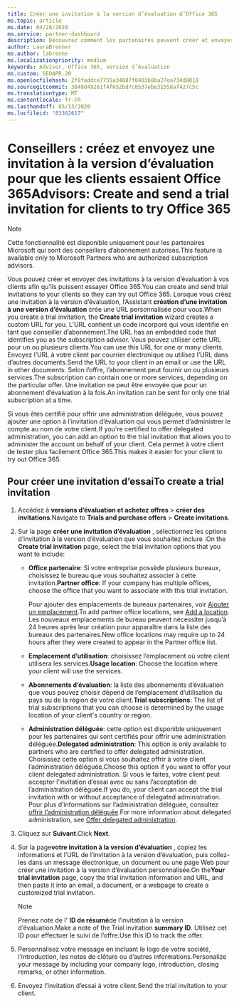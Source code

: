 ```yaml
---
title: Créer une invitation à la version d’évaluation d’Office 365
ms.topic: article
ms.date: 04/28/2020
ms.service: partner-dashboard
description: Découvrez comment les partenaires peuvent créer et envoyer des invitations à la version d’évaluation pour que leurs clients essaient Office 365. Les partenaires sont un conseiller d’abonnement agréé.
author: LauraBrenner
ms.author: labrenne
ms.localizationpriority: medium
keywords: Advisor, Office 365, version d’évaluation
ms.custom: SEOAPR.20
ms.openlocfilehash: 2f8faddce7755a34687f0403b8ba27ea734d8018
ms.sourcegitcommit: 3849d49261f4f652bd7c0537ebe31558af427c5c
ms.translationtype: MT
ms.contentlocale: fr-FR
ms.lasthandoff: 05/13/2020
ms.locfileid: "83362617"
---
```

# <a name="advisors-create-and-send-a-trial-invitation-for-clients-to-try-office-365"></a><span data-ttu-id="a7395-105">Conseillers : créez et envoyez une invitation à la version d’évaluation pour que les clients essaient Office 365</span><span class="sxs-lookup"><span data-stu-id="a7395-105">Advisors: Create and send a trial invitation for clients to try Office 365</span></span>

> [!NOTE]
> <span data-ttu-id="a7395-106">Cette fonctionnalité est disponible uniquement pour les partenaires Microsoft qui sont des conseillers d’abonnement autorisés.</span><span class="sxs-lookup"><span data-stu-id="a7395-106">This feature is available only to Microsoft Partners who are authorized subscription advisors.</span></span>

<span data-ttu-id="a7395-107">Vous pouvez créer et envoyer des invitations à la version d’évaluation à vos clients afin qu’ils puissent essayer Office 365.</span><span class="sxs-lookup"><span data-stu-id="a7395-107">You can create and send trial invitations to your clients so they can try out Office 365.</span></span> <span data-ttu-id="a7395-108">Lorsque vous créez une invitation à la version d’évaluation, l’Assistant **création d’une invitation à une version d’évaluation** crée une URL personnalisée pour vous.</span><span class="sxs-lookup"><span data-stu-id="a7395-108">When you create a trial invitation, the **Create trial invitation** wizard creates a custom URL for you.</span></span> <span data-ttu-id="a7395-109">L’URL contient un code incorporé qui vous identifie en tant que conseiller d’abonnement.</span><span class="sxs-lookup"><span data-stu-id="a7395-109">The URL has an embedded code that identifies you as the subscription advisor.</span></span> <span data-ttu-id="a7395-110">Vous pouvez utiliser cette URL pour un ou plusieurs clients.</span><span class="sxs-lookup"><span data-stu-id="a7395-110">You can use this URL for one or many clients.</span></span> <span data-ttu-id="a7395-111">Envoyez l’URL à votre client par courrier électronique ou utilisez l’URL dans d’autres documents.</span><span class="sxs-lookup"><span data-stu-id="a7395-111">Send the URL to your client in an email or use the URL in other documents.</span></span> <span data-ttu-id="a7395-112">Selon l’offre, l’abonnement peut fournir un ou plusieurs services.</span><span class="sxs-lookup"><span data-stu-id="a7395-112">The subscription can contain one or more services, depending on the particular offer.</span></span> <span data-ttu-id="a7395-113">Une invitation ne peut être envoyée que pour un abonnement d’évaluation à la fois.</span><span class="sxs-lookup"><span data-stu-id="a7395-113">An invitation can be sent for only one trial subscription at a time.</span></span>

<span data-ttu-id="a7395-114">Si vous êtes certifié pour offrir une administration déléguée, vous pouvez ajouter une option à l’invitation d’évaluation qui vous permet d’administrer le compte au nom de votre client.</span><span class="sxs-lookup"><span data-stu-id="a7395-114">If you're certified to offer delegated administration, you can add an option to the trial invitation that allows you to administer the account on behalf of your client.</span></span> <span data-ttu-id="a7395-115">Cela permet à votre client de tester plus facilement Office 365.</span><span class="sxs-lookup"><span data-stu-id="a7395-115">This makes it easier for your client to try out Office 365.</span></span>

## <a name="to-create-a-trial-invitation"></a><span data-ttu-id="a7395-116">Pour créer une invitation d’essai</span><span class="sxs-lookup"><span data-stu-id="a7395-116">To create a trial invitation</span></span>

1. <span data-ttu-id="a7395-117">Accédez à **versions d’évaluation et achetez offres**  >  **créer des invitations**.</span><span class="sxs-lookup"><span data-stu-id="a7395-117">Navigate to **Trials and purchase offers** > **Create invitations**.</span></span>

2. <span data-ttu-id="a7395-118">Sur la page **créer une invitation d’évaluation** , sélectionnez les options d’invitation à la version d’évaluation que vous souhaitez inclure :</span><span class="sxs-lookup"><span data-stu-id="a7395-118">On the **Create trial invitation** page, select the trial invitation options that you want to include:</span></span>

    - <span data-ttu-id="a7395-119">**Office partenaire**: Si votre entreprise possède plusieurs bureaux, choisissez le bureau que vous souhaitez associer à cette invitation.</span><span class="sxs-lookup"><span data-stu-id="a7395-119">**Partner office**: If your company has multiple offices, choose the office that you want to associate with this trial invitation.</span></span>

        <span data-ttu-id="a7395-120">Pour ajouter des emplacements de bureaux partenaires, voir [Ajouter un emplacement](manage-locations.md).</span><span class="sxs-lookup"><span data-stu-id="a7395-120">To add partner office locations, see [Add a location](manage-locations.md).</span></span> <span data-ttu-id="a7395-121">Les nouveaux emplacements de bureau peuvent nécessiter jusqu’à 24 heures après leur création pour apparaître dans la liste des bureaux des partenaires.</span><span class="sxs-lookup"><span data-stu-id="a7395-121">New office locations may require up to 24 hours after they were created to appear in the Partner office list.</span></span>

    - <span data-ttu-id="a7395-122">**Emplacement d’utilisation**: choisissez l’emplacement où votre client utilisera les services.</span><span class="sxs-lookup"><span data-stu-id="a7395-122">**Usage location**: Choose the location where your client will use the services.</span></span>
    - <span data-ttu-id="a7395-123">**Abonnements d’évaluation**: la liste des abonnements d’évaluation que vous pouvez choisir dépend de l’emplacement d’utilisation du pays ou de la région de votre client.</span><span class="sxs-lookup"><span data-stu-id="a7395-123">**Trial subscriptions**: The list of trial subscriptions that you can choose is determined by the usage location of your client's country or region.</span></span>
    - <span data-ttu-id="a7395-124">**Administration déléguée**: cette option est disponible uniquement pour les partenaires qui sont certifiés pour offrir une administration déléguée.</span><span class="sxs-lookup"><span data-stu-id="a7395-124">**Delegated administration**: This option is only available to partners who are certified to offer delegated administration.</span></span> <span data-ttu-id="a7395-125">Choisissez cette option si vous souhaitez offrir à votre client l’administration déléguée.</span><span class="sxs-lookup"><span data-stu-id="a7395-125">Choose this option if you want to offer your client delegated administration.</span></span> <span data-ttu-id="a7395-126">Si vous le faites, votre client peut accepter l’invitation d’essai avec ou sans l’acceptation de l’administration déléguée.</span><span class="sxs-lookup"><span data-stu-id="a7395-126">If you do, your client can accept the trial invitation with or without acceptance of delegated administration.</span></span> <span data-ttu-id="a7395-127">Pour plus d’informations sur l’administration déléguée, consultez [offrir l’administration déléguée](customers_revoke_admin_privileges.md).</span><span class="sxs-lookup"><span data-stu-id="a7395-127">For more information about delegated administration, see [Offer delegated administration](customers_revoke_admin_privileges.md).</span></span>

3. <span data-ttu-id="a7395-128">Cliquez sur **Suivant**.</span><span class="sxs-lookup"><span data-stu-id="a7395-128">Click **Next**.</span></span>

4. <span data-ttu-id="a7395-129">Sur la page**votre invitation à la version d’évaluation** , copiez les informations et l’URL de l’invitation à la version d’évaluation, puis collez-les dans un message électronique, un document ou une page Web pour créer une invitation à la version d’évaluation personnalisée.</span><span class="sxs-lookup"><span data-stu-id="a7395-129">On the**Your trial invitation** page, copy the trial invitation information and URL, and then paste it into an email, a document, or a webpage to create a customized trial invitation.</span></span>

    > [!NOTE]
    > <span data-ttu-id="a7395-130">Prenez note de l' **ID de résumé**de l’invitation à la version d’évaluation.</span><span class="sxs-lookup"><span data-stu-id="a7395-130">Make a note of the Trial invitation **summary ID**.</span></span> <span data-ttu-id="a7395-131">Utilisez cet ID pour effectuer le suivi de l’offre.</span><span class="sxs-lookup"><span data-stu-id="a7395-131">Use this ID to track the offer.</span></span>

5. <span data-ttu-id="a7395-132">Personnalisez votre message en incluant le logo de votre société, l’introduction, les notes de clôture ou d’autres informations.</span><span class="sxs-lookup"><span data-stu-id="a7395-132">Personalize your message by including your company logo, introduction, closing remarks, or other information.</span></span>

6. <span data-ttu-id="a7395-133">Envoyez l’invitation d’essai à votre client.</span><span class="sxs-lookup"><span data-stu-id="a7395-133">Send the trial invitation to your client.</span></span>

